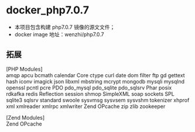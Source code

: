 # docker_php7.0.7

- 本项目包含构建 php7.0.7 镜像的源文文件； 
- docker image 地址：wenzhi/php7.0.7

## 拓展
[PHP Modules]     
amqp
apcu
bcmath
calendar
Core
ctype
curl
date
dom
filter
ftp
gd
gettext
hash
iconv
imagick
json
libxml
mbstring
mcrypt
mongodb
mysqli
mysqlnd
openssl
pcntl
pcre
PDO
pdo_mysql
pdo_sqlite
pdo_sqlsrv
Phar
posix
rdkafka
redis
Reflection
session
shmop
SimpleXML
soap
sockets
SPL
sqlite3
sqlsrv
standard
swoole
sysvmsg
sysvsem
sysvshm
tokenizer
xhprof
xml
xmlreader
xmlrpc
xmlwriter
Zend OPcache
zip
zlib
zookeeper

[Zend Modules]     
Zend OPcache
